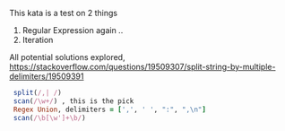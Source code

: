 This kata is a test on 2 things
1. Regular Expression again ..
2. Iteration

All potential solutions explored, https://stackoverflow.com/questions/19509307/split-string-by-multiple-delimiters/19509391
```ruby
 split(/,| /)
 scan(/\w+/) , this is the pick
 Regex Union, delimiters = [',', ' ', ":", ",\n"]
 scan(/\b[\w']+\b/)
```